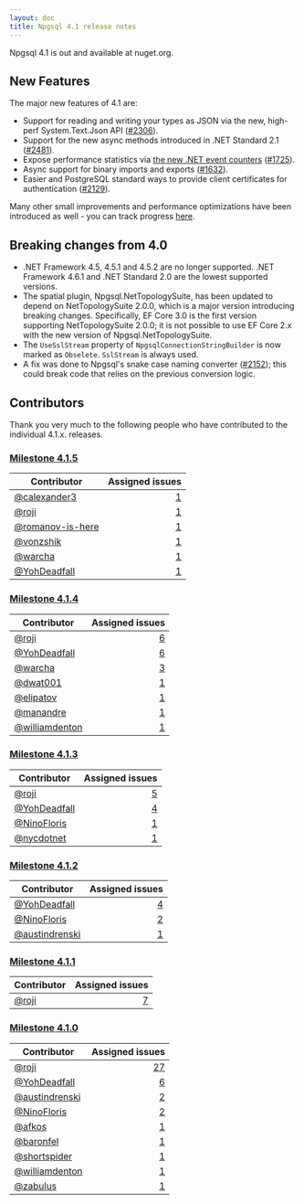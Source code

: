 ```yaml
---
layout: doc
title: Npgsql 4.1 release notes
---
```

Npgsql 4.1 is out and available at nuget.org.

## New Features

The major new features of 4.1 are:

* Support for reading and writing your types as JSON via the new, high-perf System.Text.Json API ([#2306](https://github.com/npgsql/npgsql/issues/2306)).
* Support for the new async methods introduced in .NET Standard 2.1 ([#2481](https://github.com/npgsql/npgsql/issues/2481)).
* Expose performance statistics via [the new .NET event counters](https://devblogs.microsoft.com/dotnet/introducing-diagnostics-improvements-in-net-core-3-0/) ([#1725](https://github.com/npgsql/npgsql/issues/1725)).
* Async support for binary imports and exports ([#1632](https://github.com/npgsql/npgsql/issues/1632)).
* Easier and PostgreSQL standard ways to provide client certificates for authentication ([#2129](https://github.com/npgsql/npgsql/issues/2129)).

Many other small improvements and performance optimizations have been introduced as well - you can track progress [here](https://github.com/npgsql/npgsql/issues?utf8=%E2%9C%93&q=milestone%3A4.1.0).

## Breaking changes from 4.0

* .NET Framework 4.5, 4.5.1 and 4.5.2 are no longer supported. .NET Framework 4.6.1 and .NET Standard 2.0 are the lowest supported versions.
* The spatial plugin, Npgsql.NetTopologySuite, has been updated to depend on NetTopologySuite 2.0.0, which is a major version introducing breaking changes. Specifically, EF Core 3.0 is the first version supporting NetTopologySuite 2.0.0; it is not possible to use EF Core 2.x with the new version of Npgsql.NetTopologySuite.
* The `UseSslStream` property of `NpgsqlConnectionStringBuilder` is now marked as `Obselete`. `SslStream` is always used.
* A fix was done to Npgsql's snake case naming converter ([#2152](https://github.com/npgsql/npgsql/issues/2152)); this could break code that relies on the previous conversion logic.

## Contributors

Thank you very much to the following people who have contributed to the individual 4.1.x. releases.

### [Milestone 4.1.5](https://github.com/npgsql/npgsql/issues?q=is%3Aissue+milestone%3A4.1.5)

Contributor                                            | Assigned issues
------------------------------------------------------ |----------------:|
[@calexander3](https://github.com/calexander3)         | [1](https://github.com/npgsql/npgsql/issues?q=is%3Aissue+milestone%3A4.1.5+is%3Aclosed+assignee%3Acalexander3)
[@roji](https://github.com/roji)                       | [1](https://github.com/npgsql/npgsql/issues?q=is%3Aissue+milestone%3A4.1.5+is%3Aclosed+assignee%3Aroji)
[@romanov-is-here](https://github.com/romanov-is-here) | [1](https://github.com/npgsql/npgsql/issues?q=is%3Aissue+milestone%3A4.1.5+is%3Aclosed+assignee%3Aromanov-is-here)
[@vonzshik](https://github.com/vonzshik)               | [1](https://github.com/npgsql/npgsql/issues?q=is%3Aissue+milestone%3A4.1.5+is%3Aclosed+assignee%3Avonzshik)
[@warcha](https://github.com/warcha)                   | [1](https://github.com/npgsql/npgsql/issues?q=is%3Aissue+milestone%3A4.1.5+is%3Aclosed+assignee%3Awarcha)
[@YohDeadfall](https://github.com/YohDeadfall)         | [1](https://github.com/npgsql/npgsql/issues?q=is%3Aissue+milestone%3A4.1.5+is%3Aclosed+assignee%3AYohDeadfall)

### [Milestone 4.1.4](https://github.com/npgsql/npgsql/issues?q=is%3Aissue+milestone%3A4.1.4)

Contributor                                         | Assigned issues
--------------------------------------------------- | ----------------:|
[@roji](https://github.com/roji)                    | [6](https://github.com/npgsql/npgsql/issues?q=is%3Aissue+milestone%3A4.1.4+is%3Aclosed+assignee%3Aroji)
[@YohDeadfall](https://github.com/YohDeadfall)      | [6](https://github.com/npgsql/npgsql/issues?q=is%3Aissue+milestone%3A4.1.4+is%3Aclosed+assignee%3AYohDeadfall)
[@warcha](https://github.com/warcha)                | [3](https://github.com/npgsql/npgsql/issues?q=is%3Aissue+milestone%3A4.1.4+is%3Aclosed+assignee%3Awarcha)
[@dwat001](https://github.com/dwat001)              | [1](https://github.com/npgsql/npgsql/issues?q=is%3Aissue+milestone%3A4.1.4+is%3Aclosed+assignee%3Adwat001)
[@elipatov](https://github.com/elipatov)            | [1](https://github.com/npgsql/npgsql/issues?q=is%3Aissue+milestone%3A4.1.4+is%3Aclosed+assignee%3Aelipatov)
[@manandre](https://github.com/manandre)            | [1](https://github.com/npgsql/npgsql/issues?q=is%3Aissue+milestone%3A4.1.4+is%3Aclosed+assignee%3Amanandre)
[@williamdenton](https://github.com/williamdenton)  | [1](https://github.com/npgsql/npgsql/issues?q=is%3Aissue+milestone%3A4.1.4+is%3Aclosed+assignee%3Awilliamdenton)

### [Milestone 4.1.3](https://github.com/npgsql/npgsql/issues?q=is%3Aissue+milestone%3A4.1.3)

Contributor                                         | Assigned issues
--------------------------------------------------- | ----------------:|
[@roji](https://github.com/roji)                    | [5](https://github.com/npgsql/npgsql/issues?q=is%3Aissue+milestone%3A4.1.3+is%3Aclosed+assignee%3Aroji)
[@YohDeadfall](https://github.com/YohDeadfall)      | [4](https://github.com/npgsql/npgsql/issues?q=is%3Aissue+milestone%3A4.1.3+is%3Aclosed+assignee%3AYohDeadfall)
[@NinoFloris](https://github.com/NinoFloris)        | [1](https://github.com/npgsql/npgsql/issues?q=is%3Aissue+milestone%3A4.1.3+is%3Aclosed+assignee%3ANinoFloris)
[@nycdotnet](https://github.com/nycdotnet)          | [1](https://github.com/npgsql/npgsql/issues?q=is%3Aissue+milestone%3A4.1.3+is%3Aclosed+assignee%3Anycdotnet)

### [Milestone 4.1.2](https://github.com/npgsql/npgsql/issues?q=is%3Aissue+milestone%3A4.1.2)

Contributor                                         | Assigned issues
--------------------------------------------------- | ----------------:|
[@YohDeadfall](https://github.com/YohDeadfall)      | [4](https://github.com/npgsql/npgsql/issues?q=is%3Aissue+milestone%3A4.1.2+is%3Aclosed+assignee%3AYohDeadfall)
[@NinoFloris](https://github.com/NinoFloris)        | [2](https://github.com/npgsql/npgsql/issues?q=is%3Aissue+milestone%3A4.1.2+is%3Aclosed+assignee%3ANinoFloris)
[@austindrenski](https://github.com/austindrenski)  | [1](https://github.com/npgsql/npgsql/issues?q=is%3Aissue+milestone%3A4.1.2+is%3Aclosed+assignee%3Aaustindrenski)

### [Milestone 4.1.1](https://github.com/npgsql/npgsql/issues?q=is%3Aissue+milestone%3A4.1.1)

Contributor                                         | Assigned issues
--------------------------------------------------- | ----------------:|
[@roji](https://github.com/roji)                    | [7](https://github.com/npgsql/npgsql/issues?q=is%3Aissue+milestone%3A4.1.1+is%3Aclosed+assignee%3Aroji)

### [Milestone 4.1.0](https://github.com/npgsql/npgsql/issues?q=is%3Aissue+milestone%3A4.1.0)

Contributor                                         | Assigned issues
--------------------------------------------------- | ----------------:|
[@roji](https://github.com/roji)                    | [27](https://github.com/npgsql/npgsql/issues?q=is%3Aissue+milestone%3A4.1.0+is%3Aclosed+assignee%3Aroji)
[@YohDeadfall](https://github.com/YohDeadfall)      | [6](https://github.com/npgsql/npgsql/issues?q=is%3Aissue+milestone%3A4.1.0+is%3Aclosed+assignee%3AYohDeadfall)
[@austindrenski](https://github.com/austindrenski)  | [2](https://github.com/npgsql/npgsql/issues?q=is%3Aissue+milestone%3A4.1.0+is%3Aclosed+assignee%3Aaustindrenski)
[@NinoFloris](https://github.com/NinoFloris)        | [2](https://github.com/npgsql/npgsql/issues?q=is%3Aissue+milestone%3A4.1.0+is%3Aclosed+assignee%3ANinoFloris)
[@afkos](https://github.com/afkos)                  | [1](https://github.com/npgsql/npgsql/issues?q=is%3Aissue+milestone%3A4.1.0+is%3Aclosed+assignee%3Aafkos)
[@baronfel](https://github.com/baronfel)            | [1](https://github.com/npgsql/npgsql/issues?q=is%3Aissue+milestone%3A4.1.0+is%3Aclosed+assignee%3Abaronfel)
[@shortspider](https://github.com/shortspider)      | [1](https://github.com/npgsql/npgsql/issues?q=is%3Aissue+milestone%3A4.1.0+is%3Aclosed+assignee%3Ashortspider)
[@williamdenton](https://github.com/williamdenton)  | [1](https://github.com/npgsql/npgsql/issues?q=is%3Aissue+milestone%3A4.1.0+is%3Aclosed+assignee%3Awilliamdenton)
[@zabulus](https://github.com/zabulus)              | [1](https://github.com/npgsql/npgsql/issues?q=is%3Aissue+milestone%3A4.1.0+is%3Aclosed+assignee%3Azabulus)
